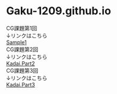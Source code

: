 # Gaku-1209.github.io  
CG課題第1回  
↓リンクはこちら  
[Sample1](Sample1.html)  
CG課題第2回  
↓リンクはこちら  
[Kadai.Part2](Kadai.Part2.html)  
CG課題第3回  
↓リンクはこちら  
[Kadai.Part3](Kadai.Part3.html)